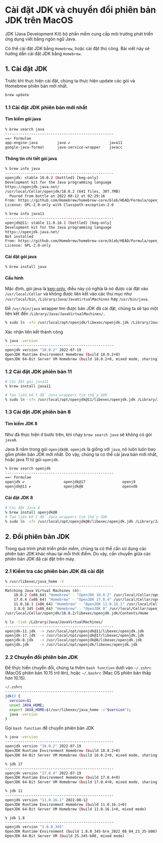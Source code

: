 # Cài đặt JDK và chuyển đổi phiên bản JDK trên MacOS

JDK (Java Development Kit) bộ phần mềm cung cấp môi trường phát triển ứng dụng viết bằng ngôn ngữ Java.

Có thể cài đặt JDK bằng `Homebrew`, hoặc cài đặt thủ công. Bài viết này sẽ hướng dẫn cài đặt JDK bằng `Homebrew`.

## 1. Cài đặt JDK

Trước khi thực hiện cài đặt, chúng ta thực hiện update các gói và Homebrew phiên bản mới nhất.

```bash
brew update
```

### 1.1 Cài đặt JDK phiên bản mới nhất

#### Tìm kiếm gói java
  ```bash
% brew search java
--------------------------------------------------
==> Formulae
app-engine-java         java ✔                  java11                  javarepl                libreadline-java
google-java-format      java-service-wrapper    javacc                  jslint4java             pdftk-java
```

#### Thông tin chi tiết gói java

```bash
% brew info java
--------------------------------------------------
openjdk: stable 18.0.2 (bottled) [keg-only]
Development kit for the Java programming language
https://openjdk.java.net/
/usr/local/Cellar/openjdk/18.0.2 (641 files, 307.7MB)
  Poured from bottle on 2022-08-12 at 02:29:16
From: https://github.com/Homebrew/homebrew-core/blob/HEAD/Formula/openjdk.rb
License: GPL-2.0-only with Classpath-exception-2.0
```

```bash
% brew info java11
--------------------------------------------------
openjdk@11: stable 11.0.16.1 (bottled) [keg-only]
Development kit for the Java programming language
https://openjdk.java.net/
Not installed
From: https://github.com/Homebrew/homebrew-core/blob/HEAD/Formula/openjdk@11.rb
License: GPL-2.0-only
```
#### Cài đặt gói java

```bash
% brew install java
```

#### Cấu hình

Mặc định, gói java là [keg-only](https://docs.brew.sh/FAQ#what-does-keg-only-mean), điều này có nghĩa là nó được cài đặt vào `/usr/local/Cellar` và không được liên kết vào các thư mục như `/usr/local/bin`, `/Library/Java/JavaVirtualMachines` hay `/usr/bin/java`.

Để `/usr/bin/java` wrapper tìm được bản JDK đã cài đặt, chúng ta sẽ tạo một liên kết đến `/Library/Java/JavaVirtualMachines/.`

```bash
% sudo ln -sfn /usr/local/opt/openjdk/libexec/openjdk.jdk /Library/Java/JavaVirtualMachines/openjdk.jdk
```

Xác nhận liên kết thành công
```bash
% java -version
--------------------------------------------------
openjdk version "18.0.2" 2022-07-19
OpenJDK Runtime Environment Homebrew (build 18.0.2+0)
OpenJDK 64-Bit Server VM Homebrew (build 18.0.2+0, mixed mode, sharing)
```

### 1.2 Cài đặt JDK phiên bản 11

```bash
# Cài đặt gói java11
% brew install java11

# Tạo liên kết để Java wrappers tìm thấy SDK
% sudo ln -sfn /usr/local/opt/openjdk@11/libexec/openjdk.jdk /Library/Java/JavaVirtualMachines/openjdk-11.jdk
```

### 1.3 Cài đặt JDK phiên bản 8

#### Tìm kiếm JDK 8

Như đã thực hiện ở bước trên, khi chạy `brew search java` sẽ không có gói `java8`.

Java 8 nằm trong gói `openjdk@8`. `openjdk` là giống với `java`, nó luôn luôn bao gồm phiên bản JDK mới nhất. Do vậy, chúng ta có thể cài java bản mới nhất, hoặc java 11 từ gói `openjdk`.

```bash
% brew search openjdk
--------------------------------------------------
==> Formulae
openjdk ✔                  openjdk@17                 openj9
openjdk@11 ✔               openjdk@8                  openvdb
```

#### Cài đặt JDK 8

```bash
# Cài đặt Java 8
% brew install openjdk@8
# Tạo liên kết để Java wrappers tìm thấy SDK
% sudo ln -sfn /usr/local/opt/openjdk@8/libexec/openjdk.jdk /Library/Java/JavaVirtualMachines/openjdk-8.jdk
```

## 2. Đổi phiên bản JDK

Trong quá trình phát triển phần mềm, chúng ta có thể cần sử dụng các phiên bản JDK khác nhau tại mỗi thời điểm. Do vậy, cần chuyển giữa các phiên bản JDK đã cài đặt trên máy.

### 2.1 Kiểm tra các phiên bản JDK đã cài đặt

```bash
% /usr/libexec/java_home -V
--------------------------------------------------
Matching Java Virtual Machines (4):
    18.0.2 (x86_64) "Homebrew" - "OpenJDK 18.0.2" /usr/local/Cellar/openjdk/18.0.2/libexec/openjdk.jdk/Contents/Home
    17.0.4 (x86_64) "Homebrew" - "OpenJDK 17.0.4" /usr/local/Cellar/openjdk@17/17.0.4/libexec/openjdk.jdk/Contents/Home
    11.0.16.1 (x86_64) "Homebrew" - "OpenJDK 11.0.16.1" /usr/local/Cellar/openjdk@11/11.0.16.1/libexec/openjdk.jdk/Contents/Home
    1.8.0_345 (x86_64) "Homebrew" - "OpenJDK 8" /usr/local/Cellar/openjdk@8/1.8.0+345/libexec/openjdk.jdk/Contents/Home
/usr/local/Cellar/openjdk/18.0.2/libexec/openjdk.jdk/Contents/Home

% ls -lsah /Library/Java/JavaVirtualMachines/ 
--------------------------------------------------
openjdk-11.jdk  -> /usr/local/opt/openjdk@11/libexec/openjdk.jdk
openjdk-17.jdk  -> /usr/local/opt/openjdk@17/libexec/openjdk.jdk
openjdk-8.jdk   -> /usr/local/opt/openjdk@8/libexec/openjdk.jdk
openjdk.jdk     -> /usr/local/opt/openjdk/libexec/openjdk.jdk
```

### 2.2 Chuyển đổi phiên bản JDK

Để thực hiển chuyển đổi, chúng ta thêm `bash function` dưới vào `~/.zshrc` (MacOS phiên bản 10.15 trở lên), hoặc `~/.bashrc` (Mac OS phiên bản thấp hơn 10.15).

```bash
~/.zshrc
--------------------------------------------------
jdk() {
  version=$1
  unset JAVA_HOME;
  export JAVA_HOME=$(/usr/libexec/java_home -v"$version");
  java -version
}
```

Gọi `bash function` để chuyển phiên bản JDK

```bash
% java -version
--------------------------------------------------
openjdk version "18.0.2" 2022-07-19
OpenJDK Runtime Environment Homebrew (build 18.0.2+0)
OpenJDK 64-Bit Server VM Homebrew (build 18.0.2+0, mixed mode, sharing)

% jdk 17
--------------------------------------------------
openjdk version "17.0.4" 2022-07-19
OpenJDK Runtime Environment Homebrew (build 17.0.4+0)
OpenJDK 64-Bit Server VM Homebrew (build 17.0.4+0, mixed mode, sharing)

% jdk 11
--------------------------------------------------
openjdk version "11.0.16.1" 2022-08-12
OpenJDK Runtime Environment Homebrew (build 11.0.16.1+0)
OpenJDK 64-Bit Server VM Homebrew (build 11.0.16.1+0, mixed mode)

% jdk 1.8
--------------------------------------------------
openjdk version "1.8.0_345"
OpenJDK Runtime Environment (build 1.8.0_345-bre_2022_08_04_23_35-b00)
OpenJDK 64-Bit Server VM (build 25.345-b00, mixed mode)
```